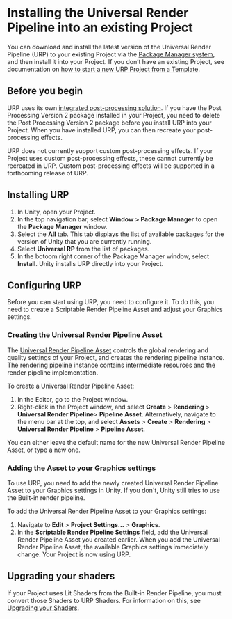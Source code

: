 # Installing the Universal Render Pipeline into an existing Project

You can download and install the latest version of the Universal Render Pipeline (URP) to your existing Project via the [Package Manager system](https://docs.unity3d.com/Packages/com.unity.package-manager-ui@latest/index.html), and then install it into your Project. If you don’t have an existing Project, see documentation on [how to start a new URP Project from a Template](creating-a-new-project-with-urp.md).

## Before you begin

URP uses its own [integrated post-processing solution](integration-with-post-processing.md). If you have the Post Processing Version 2 package installed in your Project, you need to delete the Post Processing Version 2 package before you install URP into your Project. When you have installed URP, you can then recreate your post-processing effects.

URP does not currently support custom post-processing effects. If your Project uses custom post-processing effects, these cannot currently be recreated in URP. Custom post-processing effects will be supported in a forthcoming release of URP.

## Installing URP

1. In Unity, open your Project. 
2. In the top navigation bar, select __Window > Package Manager__ to open the __Package Manager__ window.
3. Select the __All__ tab. This tab displays the list of available packages for the version of Unity that you are currently running.
4. Select **Universal RP** from the list of packages.
5. In the botoom right corner of the Package Manager window, select __Install__. Unity installs URP directly into your Project.

## Configuring URP 

Before you can start using URP, you need to configure it. To do this, you need to create a Scriptable Render Pipeline Asset and adjust your Graphics settings. 

### Creating the Universal Render Pipeline Asset

The [Universal Render Pipeline Asset](universalrp-asset.md) controls the global rendering and quality settings of your Project, and creates the rendering pipeline instance. The rendering pipeline instance contains intermediate resources and the render pipeline implementation.  

To create a Universal Render Pipeline Asset:

1. In the Editor, go to the Project window.
2. Right-click in the Project window, and select  __Create__ &gt; __Rendering__ &gt; __Universal Render Pipeline__&gt; __Pipeline Asset__. Alternatively, navigate to the menu bar at the top, and select __Assets__ &gt; __Create__ &gt; __Rendering__ &gt; __Universal Render Pipeline__ &gt; __Pipeline Asset__.

You can either leave the default name for the new Universal Render Pipeline Asset, or type a new one.


### Adding the Asset to your Graphics settings

To use URP, you need to add the newly created Universal Render Pipeline Asset to your Graphics settings in Unity. If you don't, Unity still tries to use the Built-in render pipeline.

To add the Universal Render Pipeline Asset to your Graphics settings:


1. Navigate to __Edit__ &gt; __Project Settings...__ &gt; __Graphics__. 
2. In the __Scriptable Render Pipeline Settings__ field, add the Universal Render Pipeline Asset you created earlier. When you add the Universal Render Pipeline Asset, the available Graphics settings immediately change. Your Project is now using URP.

## Upgrading your shaders

If your Project uses Lit Shaders from the Built-in Render Pipeline, you must convert those Shaders to URP Shaders. For information on this, see [Upgrading your Shaders](upgrading-your-shaders.md).
